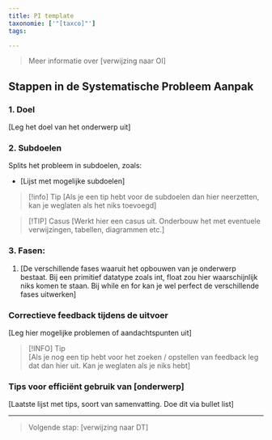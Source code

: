 ```yaml
---
title: PI template
taxonomie: ['"[taxco]"']
tags:

---
```


> Meer informatie over [verwijzing naar OI]

## Stappen in de Systematische Probleem Aanpak
### 1. Doel
[Leg het doel van het onderwerp uit]

### 2. Subdoelen
Splits het probleem in subdoelen, zoals:
  - [Lijst met mogelijke subdoelen]

> [!info] Tip 
> [Als je een tip hebt voor de subdoelen dan hier neerzetten, kan je weglaten als het niks toevoegd]

>[!TIP] Casus
> [Werkt hier een casus uit. Onderbouw het met eventuele verwijzingen, tabellen, diagrammen etc.]

### 3. Fasen:
1. [De verschillende fases waaruit het opbouwen van je onderwerp bestaat. Bij een primitief datatype zoals int, float zou hier waarschijnlijk niks komen te staan. Bij while en for kan je wel perfect de verschillende fases uitwerken]

### Correctieve feedback tijdens de uitvoer
[Leg hier mogelijke problemen of aandachtspunten uit]

> [!INFO] Tip  
> [Als je nog een tip hebt voor het zoeken / opstellen van feedback leg dat dan hier uit. Kan je weglaten als je niks hebt]

### Tips voor efficiënt gebruik van [onderwerp]
[Laatste lijst met tips, soort van samenvatting. Doe dit via bullet list]

---

> Volgende stap: [verwijzing naar DT]
